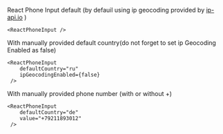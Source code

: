  React Phone Input default (by defauil using ip geocoding provided by <a href="https://ip-api.io" target="_blank">ip-api.io</a> )  

    <ReactPhoneInput />

With manually provided default country(do not forget to set ip Geocoding Enabled as false)

    <ReactPhoneInput 
        defaultCountry="ru"
        ipGeocodingEnabled={false}
     /> 

With manually provided phone number (with or without +)

    <ReactPhoneInput 
        defaultCountry="de"
        value="+79211893012"
     />